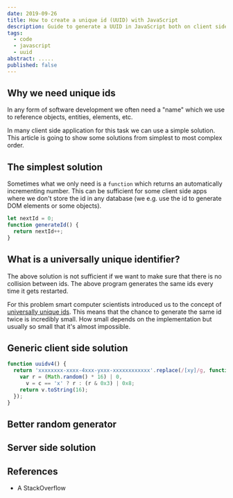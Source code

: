 ```yaml
---
date: 2019-09-26
title: How to create a unique id (UUID) with JavaScript
description: Guide to generate a UUID in JavaScript both on client side and on server side
tags:
  - code
  - javascript
  - uuid
abstract: .....
published: false
---
```


## Why we need unique ids

In any form of software development we often need a "name" which we use to reference objects, entities, elements, etc.

In many client side application for this task we can use a simple solution. This article is going to show some solutions from simplest to most complex order.

## The simplest solution

Sometimes what we only need is a `function` which returns an automatically incrementing number. This can be sufficient for some client side apps where we don't store the id in any database (we e.g. use the id to generate DOM elements or some objects).

```js
let nextId = 0;
function generateId() {
  return nextId++;
}
```

## What is a universally unique identifier?

The above solution is not sufficient if we want to make sure that there is no collision between ids. The above program generates the same ids every time it gets restarted.

For this problem smart computer scientists introduced us to the concept of [universally unique ids](https://en.wikipedia.org/wiki/Universally_unique_identifier). This means that the chance to generate the same id twice is incredibly small. How small depends on the implementation but usually so small that it's almost impossible.

## Generic client side solution

```js
function uuidv4() {
  return 'xxxxxxxx-xxxx-4xxx-yxxx-xxxxxxxxxxxx'.replace(/[xy]/g, function(c) {
    var r = (Math.random() * 16) | 0,
      v = c == 'x' ? r : (r & 0x3) | 0x8;
    return v.toString(16);
  });
}
```

## Better random generator

## Server side solution

## References

- A StackOverflow
